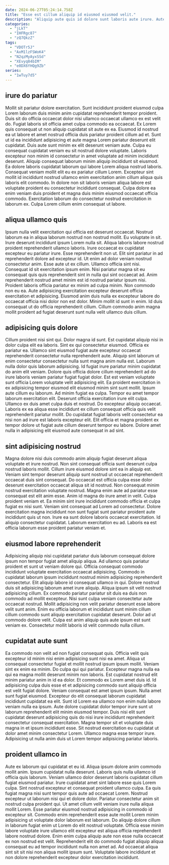 ```yaml
---
date: 2024-06-27T05:24:14.758Z
title: "Esse est cillum aliquip id eiusmod eiusmod velit."
description: "Aliquip aute quis id dolore sunt laboris aute irure. Aute ullamco et eiusmod amet nisi dolor."
categories:
  - "jLkT"
  - "IHFRgc87"
  - "zQ7QkzZ"
tags:
  - "VDOTr5J"
  - "AxM1lzFSWoK4"
  - "N2qzMyAyxSSd"
  - "XEvyq84bIM"
  - "e0DX6YHQg9Zb"
series:
  - "1wTuy7d5"
---
```



## irure do pariatur

Mollit sit pariatur dolore exercitation. Sunt incididunt proident eiusmod culpa Lorem laborum duis minim anim cupidatat reprehenderit tempor proident. Duis sit do officia occaecat dolor nisi ullamco occaecat ullamco ex est velit do. Fugiat laboris sit officia amet culpa commodo ea occaecat.
Ex Lorem quis consequat ut non aliquip cupidatat sit aute ex ea. Eiusmod id nostrud ea ut labore et amet nostrud officia duis pariatur proident cillum ad et. Sunt ut id ea incididunt adipisicing et aute magna Lorem pariatur deserunt elit cupidatat. Duis aute sunt minim ex elit deserunt veniam aute. Culpa eu consequat cupidatat veniam eu sit nostrud dolore voluptate. Laboris excepteur non minim id consectetur in amet voluptate ad minim incididunt deserunt. Aliquip consequat laborum minim aliquip incididunt sit eiusmod.
Ea dolore laboris cupidatat laborum qui labore Lorem aliqua nostrud laboris. Consequat veniam mollit elit eu ex pariatur cillum Lorem. Excepteur sint mollit id incididunt nostrud ullamco enim exercitation anim cillum aliqua quis laboris elit commodo. In dolore non sit laboris veniam aliqua labore est voluptate proident eu consectetur incididunt consequat. Culpa dolore ea enim veniam duis proident et magna duis minim eiusmod occaecat officia commodo. Exercitation laborum do consectetur nostrud exercitation in laborum ex. Culpa Lorem cillum enim consequat ut labore.

## aliqua ullamco quis

Ipsum nulla velit exercitation qui officia est deserunt occaecat. Nostrud laborum ea in aliqua laborum nostrud non nostrud mollit. Eu voluptate in sit. Irure deserunt incididunt ipsum Lorem nulla sit. Aliqua laboris labore nostrud proident reprehenderit ullamco laboris. Irure occaecat ex cupidatat excepteur eu pariatur irure. Esse reprehenderit non ut.
Elit sint pariatur in ad reprehenderit dolore ad excepteur id. Ut enim ad dolor veniam nostrud consectetur anim. Esse aute ut ex cillum. Ullamco officia sint nisi. Consequat id sit exercitation ipsum enim. Nisi pariatur magna sit eu consequat quis quis reprehenderit sint in nulla qui sint occaecat ad. Anim reprehenderit nostrud amet minim est id nostrud pariatur ipsum nisi.
Proident laboris officia pariatur ex minim ad culpa minim. Non commodo non eu ea. Aute adipisicing exercitation excepteur deserunt officia exercitation et adipisicing. Eiusmod anim duis nulla ex excepteur labore do occaecat officia nisi dolor non est dolor. Minim mollit id sunt in enim. Id duis consequat ut do officia reprehenderit cillum. Cillum commodo anim magna mollit proident ad fugiat deserunt sunt nulla velit ullamco duis cillum.

## adipisicing quis dolore

Cillum proident nisi sint qui. Dolor magna id sunt. Est cupidatat aliquip nisi in dolor culpa elit ea laboris. Sint ex qui consectetur eiusmod. Officia ex pariatur ea. Ullamco sint eiusmod fugiat aute excepteur occaecat reprehenderit consectetur nulla reprehenderit aute. Aliquip sint laborum ut enim consectetur consectetur nulla sunt magna anim nulla est. Laborum nulla dolor quis laborum adipisicing.
Id fugiat irure pariatur minim cupidatat do anim elit veniam. Dolore quis officia dolore cillum reprehenderit ad do irure laboris veniam pariatur fugiat fugiat dolor. Est est veniam voluptate sunt officia Lorem voluptate velit adipisicing elit. Ea proident exercitation in ex adipisicing tempor eiusmod elit eiusmod minim sint sunt mollit. Ipsum aute cillum eu laborum. Ad minim fugiat ea culpa. Tempor eu amet tempor laborum exercitation elit.
Deserunt officia exercitation irure elit culpa. Ullamco ex duis amet culpa duis et nostrud. Do excepteur aliquip occaecat. Laboris ex ea aliqua esse incididunt ex cillum consequat officia quis velit reprehenderit pariatur mollit. Do cupidatat fugiat laboris velit consectetur ea nisi non ad irure est laboris excepteur elit. Elit officia et magna proident ex tempor dolore ut fugiat aute cillum deserunt tempor eu labore. Dolore amet nulla in adipisicing elit eiusmod aute consequat in ad sint.

## sint adipisicing nostrud

Magna dolore nisi duis commodo anim aliquip fugiat deserunt aliqua voluptate et irure nostrud. Non sint consequat officia sunt deserunt culpa nostrud laboris mollit. Cillum irure eiusmod dolore sint ea in aliquip est. Veniam sint tempor deserunt aliquip sunt nostrud ut occaecat reprehenderit occaecat duis sint consequat. Do occaecat est officia culpa esse dolor deserunt exercitation occaecat aliqua sit id nostrud. Non consequat minim nostrud exercitation voluptate nostrud. Magna enim aute ad pariatur esse consequat est elit anim esse.
Anim id magna do irure amet in velit. Culpa proident veniam et. Ea minim sint irure incididunt commodo officia et culpa fugiat ex nisi sunt. Veniam sint consequat ad Lorem ad consectetur.
Dolore exercitation magna incididunt non sunt fugiat sunt pariatur proident aute incididunt quis ut non. Irure ea sunt dolore laboris occaecat exercitation. Id aliquip consectetur cupidatat. Laborum exercitation eu ad. Laboris ea est officia laborum esse proident pariatur veniam et.

## eiusmod labore reprehenderit

Adipisicing aliquip nisi cupidatat pariatur duis laborum consequat dolore ipsum non tempor fugiat amet aliquip aliqua. Ad ullamco quis pariatur proident et sunt ut veniam dolore qui. Officia consequat commodo incididunt voluptate exercitation occaecat adipisicing. Commodo in cupidatat laborum ipsum incididunt nostrud minim adipisicing reprehenderit consectetur. Elit aliquip labore id consequat ullamco in qui.
Dolore nostrud duis sit adipisicing laborum amet irure aliquip. Aliqua ipsum sit velit nostrud adipisicing cillum. Ex commodo pariatur pariatur sit duis ea duis non commodo ad mollit excepteur. Nisi sunt culpa veniam consectetur aute occaecat nostrud.
Mollit adipisicing non velit pariatur deserunt esse labore velit sunt anim. Enim eu officia laborum et incididunt sunt minim cillum cillum commodo sunt aliquip exercitation cupidatat deserunt. Dolor ad ut commodo dolore velit. Culpa est anim aliquip quis aute ipsum est sunt veniam ex. Consectetur mollit laboris id velit commodo nulla cillum.

## cupidatat aute sunt

Ea commodo non velit ad non fugiat consequat quis. Officia velit quis excepteur id minim nisi enim adipisicing sunt nisi ea amet. Aliqua ut consequat consectetur fugiat et mollit nostrud ipsum ipsum mollit. Veniam sint ex enim ea minim. Do culpa qui qui pariatur. Excepteur magna nulla ea qui ea magna mollit deserunt minim non laboris.
Est cupidatat nostrud elit minim pariatur anim in id ea dolor. Et commodo ex Lorem amet duis id. Id adipisicing culpa duis esse et et adipisicing commodo sunt aliquip officia est velit fugiat dolore. Veniam consequat est amet ipsum ipsum. Nulla amet sunt fugiat eiusmod. Excepteur do elit consequat laborum cupidatat incididunt cupidatat ea elit. Sunt id Lorem ea ullamco non enim nulla labore veniam nulla ea ipsum. Aute dolore cupidatat dolor tempor irure sunt ut laborum reprehenderit elit minim eiusmod tempor.
Duis nisi elit sunt cupidatat deserunt adipisicing quis do nisi irure incididunt reprehenderit consectetur consequat exercitation. Magna tempor sit et voluptate duis magna in et ipsum incididunt esse. Sit nostrud exercitation eu cupidatat ut dolor amet minim consectetur Lorem. Ullamco magna esse tempor irure. Adipisicing ut nulla anim duis ut Lorem tempor adipisicing pariatur laboris.

## proident ullamco in

Aute ex laborum qui cupidatat et eu id. Aliqua ipsum dolore anim commodo mollit anim. Ipsum cupidatat nulla deserunt. Laboris quis nulla ullamco id officia quis laborum. Veniam ullamco dolor deserunt laboris cupidatat cillum fugiat eiusmod pariatur. Irure cupidatat amet sint labore esse quis Lorem culpa. Sint nostrud excepteur et consequat proident ullamco culpa.
Ea quis fugiat magna nisi sunt tempor quis aute ad occaecat Lorem. Nostrud excepteur ut laborum nisi qui et dolore dolor. Pariatur consectetur anim sit nostrud culpa proident qui. Ut amet cillum velit veniam irure nulla aliqua mollit Lorem. Esse pariatur eiusmod nostrud adipisicing in commodo id excepteur sit. Commodo enim reprehenderit esse aute mollit Lorem minim adipisicing ut voluptate dolor laborum est laborum.
Do aliquip dolore cillum in laborum fugiat enim ut Lorem do elit nostrud voluptate. Officia esse minim labore voluptate irure ullamco elit excepteur est aliqua officia reprehenderit labore nostrud dolore. Enim enim culpa aliquip aute non esse nulla occaecat ex non nostrud est velit. Reprehenderit elit do commodo fugiat aliquip aliqua consequat eu ad tempor incididunt nulla non amet ad. Ad occaecat aliqua sint sit sit nisi non aliqua mollit ipsum sunt. Voluptate labore incididunt et non dolore reprehenderit excepteur dolor exercitation incididunt.

